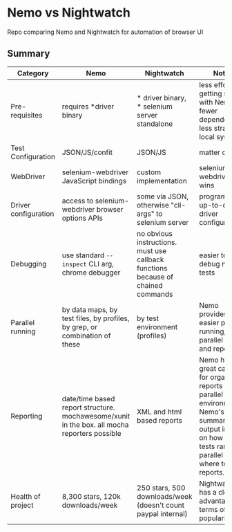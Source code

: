 # Nemo vs Nightwatch

Repo comparing Nemo and Nightwatch for automation of browser UI


## Summary

|Category|Nemo|Nightwatch|Notes|
|--- |--- |--- |--- |
|Pre-requisites|requires *driver binary|* driver binary, * selenium server standalone|less effort getting started with Nemo. fewer dependencies. less strain on local system.|
|Test Configuration|JSON/JS/confit|JSON/JS|matter of style|
|WebDriver|selenium-webdriver JavaScript bindings|custom implementation|selenium-webdriver wins|
|Driver configuration|access to selenium-webdriver browser options APIs|some via JSON, otherwise "cli-args" to selenium server|programmatic, up-to-date driver configuration|
|Debugging|use standard `--inspect` CLI arg, chrome debugger|no obvious instructions. must use callback functions because of chained commands|easier to debug nemo tests|
|Parallel running|by data maps, by test files, by profiles, by grep, or combination of these|by test environment (profiles)|Nemo provides easier parallel running, better parallel output and reporting.|
|Reporting|date/time based report structure. mochawesome/xunit in the box. all mocha reporters possible|XML and html based reports|Nemo has great capacity for organizing reports in a parallel run environment. Nemo's summary output is clear on how the tests ran in parallel and where to find reports.|
|Health of project|8,300 stars, 120k downloads/week|250 stars, 500 downloads/week (doesn't count paypal internal)|Nightwatch has a clear advantage in terms of popularity.|
